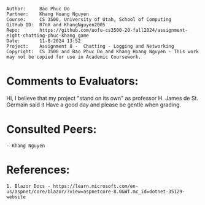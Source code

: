 ```
Author:     Bao Phuc Do
Partner:    Khang Hoang Nguyen
Course:     CS 3500, University of Utah, School of Computing
GitHub ID:	R7nX and KhangNguyen2005 
Repo:       https://github.com/uofu-cs3500-20-fall2024/assignment-eight-chatting-phuc-khang_game
Date:       11-8-2024 13:52
Project:    Assignment 8 -  Chatting - Logging and Networking
Copyright:  CS 3500 and Bao Phuc Do and Khang Hoang Nguyen - This work may not be copied for use in Academic Coursework.
```

# Comments to Evaluators:

Hi,
I believe that my project "stand on its own" as professor H. James de St. Germain said it
Have a good day and please be gentle when grading.

# Consulted Peers:

	- Khang Nguyen

# References:

    1. Blazor Docs - https://learn.microsoft.com/en-us/aspnet/core/blazor/?view=aspnetcore-8.0&WT.mc_id=dotnet-35129-website

